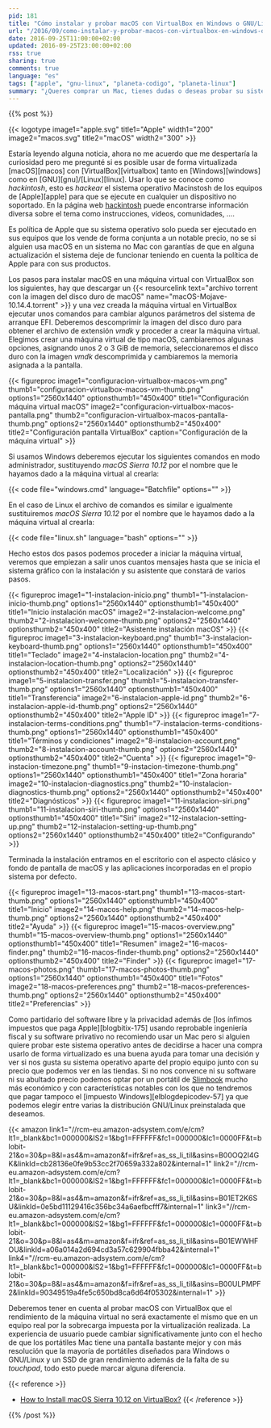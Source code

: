 ```yaml
---
pid: 181
title: "Cómo instalar y probar macOS con VirtualBox en Windows o GNU/Linux"
url: "/2016/09/como-instalar-y-probar-macos-con-virtualbox-en-windows-o-gnu-linux/"
date: 2016-09-25T11:00:00+02:00
updated: 2016-09-25T23:00:00+02:00
rss: true
sharing: true
comments: true
language: "es"
tags: ["apple", "gnu-linux", "planeta-codigo", "planeta-linux"]
summary: "¿Queres comprar un Mac, tienes dudas o deseas probar su sistema operativo antes? Aunque el rendimiento será menor que una máquina real y la experiencia de usuario será peor, usando un _hackintosh_ mediante VirtuaBox ya sea con Windows o GNU/Linux podremos probarlo en detalle y hacernos una idea de su funcionamiento."
---
```


{{% post %}}

{{< logotype image1="apple.svg" title1="Apple" width1="200" image2="macos.svg" title2="macOS" width2="300" >}}

Estaría leyendo alguna noticia, ahora no me acuerdo que me despertaría la curiosidad pero me pregunté si es posible usar de forma virtualizada [macOS][macos] con [VirtualBox][virtualbox] tanto en [Windows][windows] como en [GNU][gnu]/[Linux][linux]. Usar lo que se conoce como _hackintosh_, esto es _hackear_ el sistema operativo Macinstosh de los equipos de [Apple][apple] para que se ejecute en cualquier un dispositivo no soportado. En la página web [hackintosh](http://www.hackintosh.com/) puede encontrarse información diversa sobre el tema como instrucciones, vídeos, comunidades, ....

Es política de Apple que su sistema operativo solo pueda ser ejecutado en sus equipos que los vende de forma conjunta a un notable precio, no se si alguien usa macOS en un sistema no Mac con garantías de que en alguna actualización el sistema deje de funcionar teniendo en cuenta la política de Apple para con sus productos.

Los pasos para instalar macOS en una máquina virtual con VirtualBox son los siguientes, hay que descargar un {{< resourcelink text="archivo torrent con la imagen del disco duro de macOS" name="macOS-Mojave-10.14.4.torrent" >}} y una vez creada la máquina virtual en VirtualBox ejecutar unos comandos para cambiar algunos parámetros del sistema de arranque EFI. Deberemos descomprimir la imagen del disco duro para obtener el archivo de extensión _vmdk_ y proceder a crear la máquina virtual. Elegimos crear una máquina virtual de tipo macOS, cambiaremos algunas opciones, asignando unos 2 o 3 GiB de memoria, seleccionaremos el disco duro con la imagen _vmdk_ descomprimida y cambiaremos la memoria asignada a la pantalla.

{{< figureproc
    image1="configuracion-virtualbox-macos-vm.png" thumb1="configuracion-virtualbox-macos-vm-thumb.png" options1="2560x1440" optionsthumb1="450x400" title1="Configuración máquina virtual macOS"
    image2="configuracion-virtualbox-macos-pantalla.png" thumb2="configuracion-virtualbox-macos-pantalla-thumb.png" options2="2560x1440" optionsthumb2="450x400" title2="Configuración pantalla VirtualBox"
    caption="Configuración de la máquina virtual" >}}

Si usamos Windows deberemos ejecutar los siguientes comandos en modo administrador, sustituyendo _macOS Sierra 10.12_ por el nombre que le hayamos dado a la máquina virtual al crearla:

{{< code file="windows.cmd" language="Batchfile" options="" >}}

En el caso de Linux el archivo de comandos es similar e igualmente sustituiremos _macOS Sierra 10.12_ por el nombre que le hayamos dado a la máquina virtual al crearla:

{{< code file="linux.sh" language="bash" options="" >}}

Hecho estos dos pasos podemos proceder a iniciar la máquina virtual, veremos que empiezan a salir unos cuantos mensajes hasta que se inicia el sistema gráfico con la instalación y su asistente que constará de varios pasos.

{{< figureproc
    image1="1-instalacion-inicio.png" thumb1="1-instalacion-inicio-thumb.png" options1="2560x1440" optionsthumb1="450x400" title1="Inicio instalación macOS"
    image2="2-instalacion-welcome.png" thumb2="2-instalacion-welcome-thumb.png" options2="2560x1440" optionsthumb2="450x400" title2="Asistente instalación macOS" >}}
{{< figureproc
    image1="3-instalacion-keyboard.png" thumb1="3-instalacion-keyboard-thumb.png" options1="2560x1440" optionsthumb1="450x400" title1="Teclado"
    image2="4-instalacion-location.png" thumb2="4-instalacion-location-thumb.png" options2="2560x1440" optionsthumb2="450x400" title2="Localización" >}}
{{< figureproc
    image1="5-instalacion-transfer.png" thumb1="5-instalacion-transfer-thumb.png" options1="2560x1440" optionsthumb1="450x400" title1="Transferencia"
    image2="6-instalacion-apple-id.png" thumb2="6-instalacion-apple-id-thumb.png" options2="2560x1440" optionsthumb2="450x400" title2="Apple ID" >}}
{{< figureproc
    image1="7-instalacion-terms-conditions.png" thumb1="7-instalacion-terms-conditions-thumb.png" options1="2560x1440" optionsthumb1="450x400" title1="Términos y condiciones"
    image2="8-instalacion-account.png" thumb2="8-instalacion-account-thumb.png" options2="2560x1440" optionsthumb2="450x400" title2="Cuenta" >}}
{{< figureproc
    image1="9-instacion-timezone.png" thumb1="9-instacion-timezone-thumb.png" options1="2560x1440" optionsthumb1="450x400" title1="Zona horaria"
    image2="10-instalacion-diagnostics.png" thumb2="10-instalacion-diagnostics-thumb.png" options2="2560x1440" optionsthumb2="450x400" title2="Diagnósticos" >}}
{{< figureproc
    image1="11-instalacion-siri.png" thumb1="11-instalacion-siri-thumb.png" options1="2560x1440" optionsthumb1="450x400" title1="Siri"
    image2="12-instalacion-setting-up.png" thumb2="12-instalacion-setting-up-thumb.png" options2="2560x1440" optionsthumb2="450x400" title2="Configurando" >}}

Terminada la instalación entramos en el escritorio con el aspecto clásico y fondo de pantalla de macOS y las aplicaciones incorporadas en el propio sistema por defecto.

{{< figureproc
    image1="13-macos-start.png" thumb1="13-macos-start-thumb.png" options1="2560x1440" optionsthumb1="450x400" title1="Inicio"
    image2="14-macos-help.png" thumb2="14-macos-help-thumb.png" options2="2560x1440" optionsthumb2="450x400" title2="Ayuda" >}}
{{< figureproc
    image1="15-macos-overview.png" thumb1="15-macos-overview-thumb.png" options1="2560x1440" optionsthumb1="450x400" title1="Resumen"
    image2="16-macos-finder.png" thumb2="16-macos-finder-thumb.png" options2="2560x1440" optionsthumb2="450x400" title2="Finder" >}}
{{< figureproc
    image1="17-macos-photos.png" thumb1="17-macos-photos-thumb.png" options1="2560x1440" optionsthumb1="450x400" title1="Fotos"
    image2="18-macos-preferences.png" thumb2="18-macos-preferences-thumb.png" options2="2560x1440" optionsthumb2="450x400" title2="Preferencias" >}}

Como partidario del software libre y la privacidad además de [los ínfimos impuestos que paga Apple][blogbitix-175] usando reprobable ingeniería fiscal y su software privativo no recomiendo usar un Mac pero si alguien quiere probar este sistema operativo antes de decidirse a hacer una compra usarlo de forma virtualizado es una buena ayuda para tomar una decisión y ver si nos gusta su sistema operativo aparte del propio equipo junto con su precio que podemos ver en las tiendas. Si no nos convence ni su software ni su abultado precio podemos optar por un portátil de [Slimbook](https://slimbook.es/) mucho más económico y con características notables con los que no tendremos que pagar tampoco el [impuesto Windows][elblogdepicodev-57] ya que podemos elegir entre varias la distribución GNU/Linux preinstalada que deseamos.

{{< amazon
    link1="//rcm-eu.amazon-adsystem.com/e/cm?lt1=_blank&bc1=000000&IS2=1&bg1=FFFFFF&fc1=000000&lc1=0000FF&t=blobit-21&o=30&p=8&l=as4&m=amazon&f=ifr&ref=as_ss_li_til&asins=B00OQ2I4GK&linkId=cb28136e0fe9b53cc2f70659a332a802&internal=1"
    link2="//rcm-eu.amazon-adsystem.com/e/cm?lt1=_blank&bc1=000000&IS2=1&bg1=FFFFFF&fc1=000000&lc1=0000FF&t=blobit-21&o=30&p=8&l=as4&m=amazon&f=ifr&ref=as_ss_li_til&asins=B01ET2K6SU&linkId=0e5bd11129416c356bc34a6aefbcfff7&internal=1"
    link3="//rcm-eu.amazon-adsystem.com/e/cm?lt1=_blank&bc1=000000&IS2=1&bg1=FFFFFF&fc1=000000&lc1=0000FF&t=blobit-21&o=30&p=8&l=as4&m=amazon&f=ifr&ref=as_ss_li_til&asins=B01EWWHFOU&linkId=a06a014a2d694cd3a57c629904fbba42&internal=1"
    link4="//rcm-eu.amazon-adsystem.com/e/cm?lt1=_blank&bc1=000000&IS2=1&bg1=FFFFFF&fc1=000000&lc1=0000FF&t=blobit-21&o=30&p=8&l=as4&m=amazon&f=ifr&ref=as_ss_li_til&asins=B00ULPMPF2&linkId=90349519a4fe5c650bd8ca6d64f05302&internal=1" >}}

Deberemos tener en cuenta al probar macOS con VirtualBox que el rendimiento de la máquina virtual no será exactamente el mismo que en un equipo real por la sobrecarga impuesta por la virtualización realizada. La experiencia de usuario puede cambiar significativamente junto con el hecho de que los portátiles Mac tiene una pantalla bastante mejor y con más resolución que la mayoría de portátiles diseñados para Windows o GNU/Linux y un SSD de gran rendimiento además de la falta de su _touchpad_, todo esto puede marcar alguna diferencia.

{{< reference >}}
* [How to Install macOS Sierra 10.12 on VirtualBox?](http://www.wikigain.com/install-macos-sierra-10-12-virtualbox/)
{{< /reference >}}

{{% /post %}}
